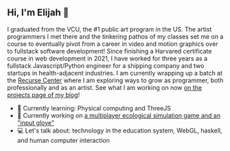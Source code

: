 ## Hi, I'm Elijah 👋

I graduated from the VCU, the #1 public art program in the US. The artist programmers I met there and the tinkering pathos of my classes set me on a course to eventually pivot from a career in video and motion graphics over to fullstack software development! Since finishing a Harvared certificate course in web development in 2021, I have worked for three years as a fullstack Javascript/Python engineer for a shipping company and two startups in health-adjacent industries. I am currently wrapping up a batch at the [Recurse Center](https://www.recurse.com/) where I am exploring ways to grow as programmer, both professionally and as an artist. See what I am working on now [on the projects page of my blog](https://elijer.github.io/garden/Recurse/Projects)!

- 🌱 Currently learning: Physical computing and ThreeJS
- 🔨 Currently working on [a multiplayer ecological simulation game and an "input glove"](https://elijer.github.io/garden/Recurse/Projects)
- 💻 Let's talk about: technology in the education system, WebGL, haskell, and human computer interaction

